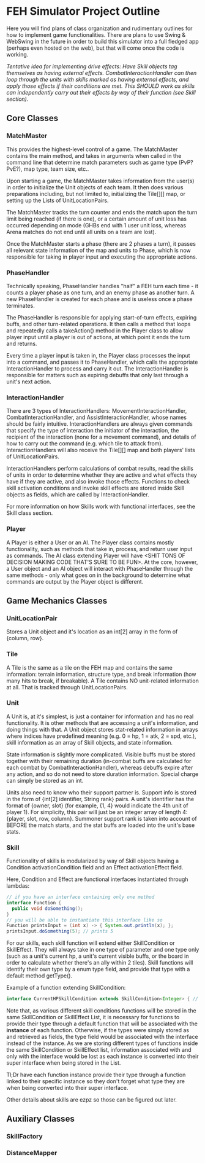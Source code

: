 # FEH Simulator Project Outline

Here you will find plans of class organization and rudimentary outlines for how to implement game functionalities. There are plans to use Swing & WebSwing in the future in order to build this simulator into a full fledged app (perhaps even hosted on the web), but that will come once the code is working.

*Tentative idea for implementing drive effects: Have Skill objects tag themselves as having external effects. CombatInteractionHandler can then loop through the units with skills marked as having external effects, and apply those effects if their conditions are met. This SHOULD work as skills can independently carry out their effects by way of their function (see Skill section).*

## Core Classes

### MatchMaster
 
This provides the highest-level control of a game. The MatchMaster contains the main method, and takes in arguments when called in the command line that determine match parameters such as game type (PvP? PvE?), map type, team size, etc..
    
Upon starting a game, the MatchMaster takes information from the user(s) in order to initialize the Unit objects of each team. It then does various preparations including, but not limited to, initializing the Tile\[]\[] map, or setting up the Lists of UnitLocationPairs.
    
The MatchMaster tracks the turn counter and ends the match upon the turn limit being reached (if there is one), or a certain amount of unit loss has occurred depending on mode (GHBs end with 1 user unit loss, whereas Arena matches do not end until all units on a team are lost).
    
Once the MatchMaster starts a phase (there are 2 phases a turn), it passes all relevant state information of the map and units to Phase, which is now responsible for taking in player input and executing the appropriate actions.

### PhaseHandler

Technically speaking, PhaseHandler handles "half" a FEH turn each time - it counts a player phase as one turn, and an enemy phase as another turn. A new PhaseHandler is created for each phase and is useless once a phase terminates.

The PhaseHandler is responsible for applying start-of-turn effects, expiring buffs, and other turn-related operations. It then calls a method that loops and repeatedly calls a takeAction() method in the Player class to allow player input until a player is out of actions, at which point it ends the turn and returns.
    
Every time a player input is taken in, the Player class processes the input into a command, and passes it to PhaseHandler, which calls the appropriate InteractionHandler to process and carry it out. The InteractionHandler is responsible for matters such as expiring debuffs that only last through a unit's next action.

### InteractionHandler
  
There are 3 types of InteractionHandlers: MovementInteractionHandler, CombatInteractionHandler, and AssistInteractionHandler, whose names should be fairly intuitive. InteractionHandlers are always given commands that specify the type of interaction the initiator of the interaction, the recipient of the interaction (none for a movement command), and details of how to carry out the command (e.g. which tile to attack from). InteractionHandlers will also receive the Tile\[]\[] map and both players' lists of UnitLocationPairs.
    
InteractionHandlers perform calculations of combat results, read the skills of units in order to determine whether they are active and what effects they have if they are active, and also invoke those effects. Functions to check skill activation conditions and invoke skill effects are stored inside Skill objects as fields, which are called by InteractionHandler.
    
For more information on how Skills work with functional interfaces, see the Skill class section.
  
### Player
  
A Player is either a User or an AI. The Player class contains mostly functionality, such as methods that take in, process, and return user input as commands. The AI class extending Player will have <SHIT TONS OF DECISION MAKING CODE THAT'S SURE TO BE FUN>. At the core, however, a User object and an AI object will interact with PhaseHandler through the same methods - only what goes on in the background to determine what commands are output by the Player object is different.
    

## Game Mechanics Classes

### UnitLocationPair
  
Stores a Unit object and it's location as an int\[2] array in the form of {column, row}.
  
### Tile
  
A Tile is the same as a tile on the FEH map and contains the same information: terrain information, structure type, and break information (how many hits to break, if breakable). A Tile contains NO unit-related information at all. That is tracked through UnitLocationPairs.
  
### Unit
  
A Unit is, at it's simplest, is just a container for information and has no real functionality. It is other methods that are accessing a unit's information, and doing things with that. A Unit object stores stat-related information in arrays where indices have predefined meaning (e.g. 0 = hp, 1 = atk, 2 = spd, etc.), skill information as an array of Skill objects, and state information.

State information is slightly more complicated. Visible buffs must be stored together with their remaining duration (in-combat buffs are calculated for each combat by CombatInteractionHandler), whereas debuffs expire after any action, and so do not need to store duration information. Special charge can simply be stored as an int.

Units also need to know who their support partner is. Support info is stored in the form of {int[2] identifier, String rank} pairs. A unit's identifier has the format of {owner, slot} (for example, {1, 4} would indicate the 4th unit of player 1). For simplicity, this pair will just be an integer array of length 4: {player, slot, row, column}. Summoner support rank is taken into account of BEFORE the match starts, and the stat buffs are loaded into the unit's base stats.
  
### Skill

Functionality of skills is modularized by way of Skill objects having a Condition activationCondition field and an Effect activationEffect field.

Here, Condition and Effect are functional interfaces instantiated through lambdas:
  
```Java
// if you have an interface containing only one method
interface Function {
  public void doSomething();
}
// you will be able to instantiate this interface like so
Function printsInput = (int x) -> { System.out.println(x); };
printsInput.doSomething(5); // prints 5
```
  
For our skills, each skill function will extend either SkillCondition<T> or SkillEffect<T>. They will always take in one type of parameter and one type only (such as a unit's current hp, a unit's current visible buffs, or the board in order to calculate whether there's an ally within 2 tiles). Skill functions will identify their own type by a enum type field, and provide that type with a default method getType().

Example of a function extending SkillCondition<T>:

```Java
interface CurrentHPSkillCondition extends SkillCondition<Integer> { // ... }
```
 
Note that, as various different skill conditions functions will be stored in the same SkillCondition or SkillEffect List, it is necessary for functions to provide their type through a default function that will be associated with the **instance** of each function. Otherwise, if the types were simply stored as and retrieved as fields, the type field would be associated with the interface instead of the instance. As we are storing different types of functions inside the same SkillCondition or SkillEffect list, information associated with and only with the interface would be lost as each instance is converted into their super interface when being stored in the List.

Tl;Dr have each function instance provide their type through a function linked to their specific instance so they don't forget what type they are when being converted into their super interface.
  
Other details about skills are ezpz so those can be figured out later.

## Auxiliary Classes
  
### SkillFactory
  
### DistanceMapper
